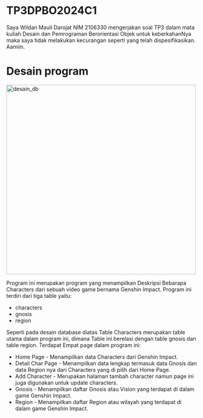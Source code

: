 # TP3DPBO2024C1

Saya Wildan Mauli Darojat NIM 2106330 mengerjakan soal TP3 dalam mata kuliah Desain dan Pemrograman Berorientasi Objek untuk keberkahanNya maka saya tidak melakukan kecurangan seperti yang telah dispesifikasikan. Aamiin.

# Desain program
<img width="500" alt="desain_db" src="https://github.com/adem299/TP3DPBO2023/assets/100661834/b6eaccc8-c974-4c4b-8bc4-c00d43ab438b">

Program ini merupakan program yang menampilkan Deskripsi Bebarapa Characters dari sebuah video game bernama Genshin Impact.
Program ini terdiri dari tiga table yaitu:
- characters
- gnosis
- region

Seperti pada desain database diatas Table Characters merupakan table utama dalam program ini, dimana Table ini berelasi dengan table gnosis dan table region.
Terdapat Empat page dalam program ini:
- Home Page - Menampilkan data Characters dari Genshin Impact.
- Detail Char Page - Menampilkan data lengkap termasuk data Gnosis dan data Region nya dari Characters yang di pilih dari Home Page.
- Add Character - Merupakan halaman tambah character namun page ini juga digunakan untuk update characters.
- Gnosis - Menampilkan daftar Gnosis atau Vision yang terdapat di dalam game Genshin Impact.
- Region - Menampilkan daftar Region atau wilayah yang terdapat di dalam game Genshin Impact.
